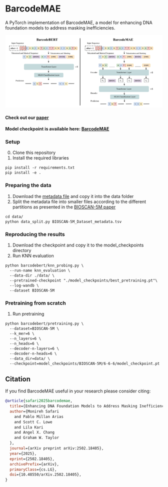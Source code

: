 # BarcodeMAE

A PyTorch implementation of BarcodeMAE, a model for enhancing DNA foundation models to address masking inefficiencies.

<p align="center">
  <img src ="Figures/Arch_mae.png" alt="drawing" width="800"/>
</p>

#### Check out our [paper](https://arxiv.org/pdf/2502.18405)

#### Model checkpoint is available here: [BarcodeMAE](https://drive.google.com/file/d/18TqKC_gLYYDZEFfkMBRvWTHTT8Vb74Wv/view?usp=drive_link)

### Setup

0. Clone this repository 
1. Install the required libraries

```shell
pip install -r requirements.txt
pip install -e .
```

### Preparing the data

1. Download the [metadata file](https://drive.google.com/drive/u/0/folders/1TLVw0P4MT_5lPrgjMCMREiP8KW-V4nTb) and copy it into the data folder
2. Split the metadata file into smaller files according to the different partitions as presented in the [BIOSCAN-5M paper](https://arxiv.org/abs/2406.12723)

```shell
cd data/
python data_split.py BIOSCAN-5M_Dataset_metadata.tsv
```

### Reproducing the results

1. Download the checkpoint and copy it to the model_checkpoints directory
2. Run KNN evaluation

```shell
python barcodebert/knn_probing.py \
  --run-name knn_evaluation \
  --data-dir ./data/ \
  --pretrained-checkpoint "./model_checkpoints/best_pretraining.pt"\
  --log-wandb \
  --dataset BIOSCAN-5M 
```

### Pretraining from scratch

1. Run pretraining 

```shell
python barcodebert/pretraining.py \
  --dataset=BIOSCAN-5M \
  --k_mer=6 \
  --n_layers=6 \
  --n_heads=6 \
  --decoder-n-layers=6 \
  --decoder-n-heads=6 \
  --data_dir=data/ \
  --checkpoint=model_checkpoints/BIOSCAN-5M/6-6-6/model_checkpoint.pt
```

## Citation

If you find BarcodeMAE useful in your research please consider citing:

```bibtex
@article{safari2025barcodemae,
  title={Enhancing DNA Foundation Models to Address Masking Inefficiencies},
  author={Monireh Safari
    and Pablo Millan Arias
    and Scott C. Lowe
    and Lila Kari
    and Angel X. Chang
    and Graham W. Taylor
  },
  journal={arXiv preprint arXiv:2502.18405},
  year={2025},
  eprint={2502.18405},
  archivePrefix={arXiv},
  primaryClass={cs.LG},
  doi={10.48550/arXiv.2502.18405},
}
```
